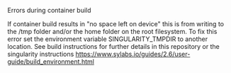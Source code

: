 Errors during container build

If container build results in "no space left on device" this is from writing to the /tmp folder and/or the home folder on the root filesystem. To fix this error set the environment variable SINGULARITY_TMPDIR to another location. See build instructions for further details in this repository or the singularity instructions https://www.sylabs.io/guides/2.6/user-guide/build_environment.html
